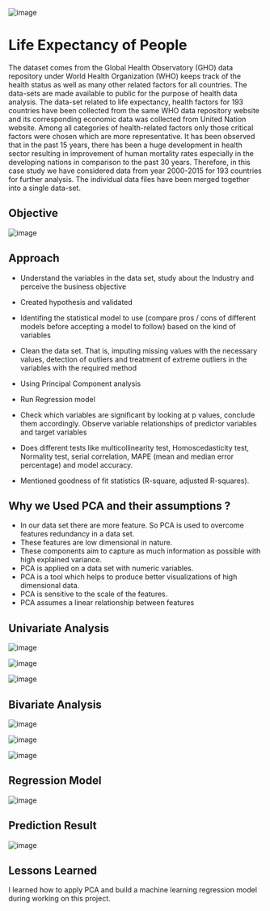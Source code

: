 ![image](https://user-images.githubusercontent.com/86415241/132958690-fddccdda-3a77-4b8d-a19a-0606b913c3c9.png)

# Life Expectancy of People 

The dataset comes from the Global Health Observatory (GHO) data repository under World Health Organization (WHO) keeps track of the health status as well as many other related factors for all countries. The data-sets are made available to public for the purpose of health data analysis. The data-set related to life expectancy, health factors for 193 countries have been collected from the same WHO data repository website and its corresponding economic data was collected from United Nation website. Among all categories of health-related factors only those critical factors were chosen which are more representative. It has been observed that in the past 15 years, there has been a huge development in health sector resulting in improvement of human mortality rates especially in the developing nations in comparison to the past 30 years. Therefore, in this case study we have considered data from year 2000-2015 for 193 countries for further analysis. The individual data files have been merged together into a single data-set.



## Objective

 ![image](https://user-images.githubusercontent.com/86415241/132958707-427d513c-6cb9-4ec3-9040-9315da34f376.png)
  
##  Approach

- Understand the variables in the data set, study about the Industry and perceive the business objective

- Created hypothesis and validated
- Identifing the statistical model to use (compare pros / cons of different models before accepting a model to follow) based on the kind of variables
- Clean the data set. That is, imputing missing values with the necessary values, detection of outliers and treatment of extreme outliers in the variables with the required method
- Using Principal Component analysis 
- Run Regression model
- Check which variables are significant by looking at p values, conclude them accordingly. Observe variable relationships of predictor variables and target variables
- Does different tests like multicollinearity test, Homoscedasticity test, Normality test, serial correlation, MAPE (mean and median error percentage) and model accuracy.
- Mentioned goodness of fit statistics (R-square, adjusted R-squares).



  
## Why we Used PCA and their assumptions ?
- In our data set there are more feature.  So PCA is used to overcome features redundancy in a data set.
- These features are low dimensional in nature.
- These components aim to capture as much information as possible with high explained variance.
- PCA is applied on a data set with numeric variables.
- PCA is a tool which helps to produce better visualizations of high dimensional data.
- PCA is sensitive to the scale of the features.
- PCA assumes a linear relationship between features

## Univariate Analysis

![image](https://user-images.githubusercontent.com/86415241/132958735-b789e518-6eff-4503-997c-b5d51f69597a.png)

![image](https://user-images.githubusercontent.com/86415241/132958737-e1c71155-46c2-41bc-ba2f-edfba9b40edf.png)

![image](https://user-images.githubusercontent.com/86415241/132958747-d6692dc9-efee-4467-a419-73b7dd11079c.png)


## Bivariate Analysis

![image](https://user-images.githubusercontent.com/86415241/132958768-02c46a90-8567-40e9-8158-94b0a2a2aa60.png)

![image](https://user-images.githubusercontent.com/86415241/132958773-7d178d85-b7c2-493b-ab37-87eab64056d7.png)

![image](https://user-images.githubusercontent.com/86415241/132958789-13e17a94-37c9-4d5c-8056-cf9ba5e2aa68.png)


## Regression Model

![image](https://user-images.githubusercontent.com/86415241/132958813-a810d442-2b98-4c26-9972-26a8c3b26c36.png)


## Prediction Result

![image](https://user-images.githubusercontent.com/86415241/132958830-45809302-e729-48ca-8d60-e8d0cda7de17.png)




  
## Lessons Learned
I learned how to apply PCA and build a machine learning regression model during working on this project.





  
